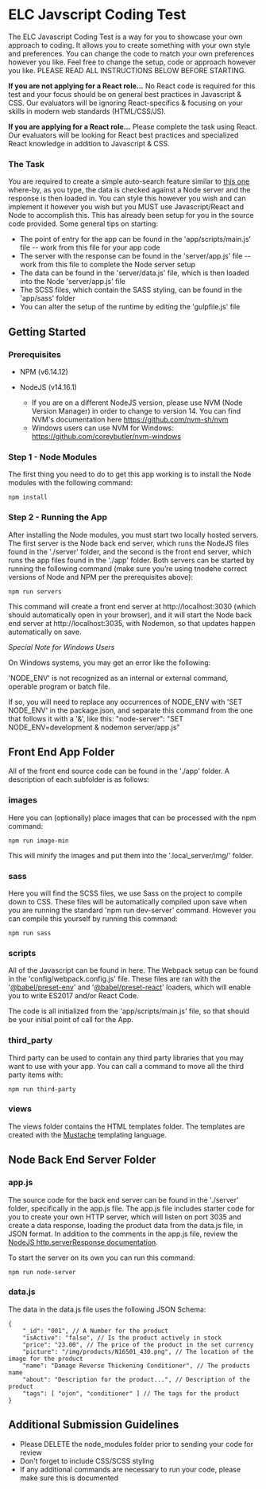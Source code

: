 # ELC Javscript Coding Test

The ELC Javascript Coding Test is a way for you to showcase your own approach to coding. It allows you to create something with your own style and preferences. You can change the code to match your own preferences however you like. Feel free to change the setup, code or approach however you like. PLEASE READ ALL INSTRUCTIONS BELOW BEFORE STARTING.

**If you are not applying for a React role...**
No React code is required for this test and your focus should be on general best practices in Javascript & CSS. Our evaluators will be ignoring React-specifics & focusing on your skills in modern web standards (HTML/CSS/JS).

**If you are applying for a React role...**
Please complete the task using React. Our evaluators will be looking for React best practices and specialized React knowledge in addition to Javascript & CSS.

### The Task

You are required to create a simple auto-search feature similar to [this one](https://www.maccosmetics.com/) where-by, as you type, the data is checked against a Node server and the response is then loaded in. You can style this however you wish and can implement it however you wish but you MUST use Javascript/React and Node to accomplish this. This has already been setup for you in the source code provided. Some general tips on starting:

-   The point of entry for the app can be found in the 'app/scripts/main.js' file -- work from this file for your app code
-   The server with the response can be found in the 'server/app.js' file -- work from this file to complete the Node server setup
-   The data can be found in the 'server/data.js' file, which is then loaded into the Node 'server/app.js' file
-   The SCSS files, which contain the SASS styling, can be found in the 'app/sass' folder
-   You can alter the setup of the runtime by editing the 'gulpfile.js' file

## Getting Started

### Prerequisites

-   NPM (v6.14.12)

-   NodeJS (v14.16.1)
    -   If you are on a different NodeJS version, please use NVM (Node Version Manager) in order to change to version 14. You can find NVM's documentation here https://github.com/nvm-sh/nvm
    -   Windows users can use NVM for Windows: https://github.com/coreybutler/nvm-windows

### Step 1 - Node Modules

The first thing you need to do to get this app working is to install the Node modules with the following command:

    npm install

### Step 2 - Running the App

After installing the Node modules, you must start two locally hosted servers. The first server is the Node back end server, which runs the NodeJS files found in the './server' folder, and the second is the front end server, which runs the app files found in the './app' folder. Both servers can be started by running the following command (make sure you’re using tnodehe correct versions of Node and NPM per the prerequisites above):

    npm run servers

This command will create a front end server at http://localhost:3030 (which should automatically open in your browser), and it will start the Node back end server at http://localhost:3035, with Nodemon, so that updates happen automatically on save.

_Special Note for Windows Users_

On Windows systems, you may get an error like the following:

'NODE_ENV' is not recognized as an internal or external command, operable program or batch file.

If so, you will need to replace any occurrences of NODE_ENV with 'SET NODE_ENV' in the package.json, and separate this command from the one that follows it with a '&', like this:
"node-server": "SET NODE_ENV=development & nodemon server/app.js"

## Front End App Folder

All of the front end source code can be found in the './app' folder. A description of each subfolder is as follows:

### images

Here you can (optionally) place images that can be processed with the npm command:

    npm run image-min

This will minify the images and put them into the '.local_server/img/' folder.

### sass

Here you will find the SCSS files, we use Sass on the project to compile down to CSS. These files will be automatically compiled upon save when you are running the standard 'npm run dev-server' command. However you can compile this yourself by running this command:

    npm run sass

### scripts

All of the Javascript can be found in here. The Webpack setup can be found in the 'config/webpack.config.js' file. These files are ran with the '[@babel/preset-env](https://github.com/babel/babel/tree/master/packages/babel-preset-env)' and '[@babel/preset-react](https://www.npmjs.com/package/@babel/preset-react)' loaders, which will enable you to write ES2017 and/or React Code.

The code is all initialized from the 'app/scripts/main.js' file, so that should be your initial point of call for the App.

### third_party

Third party can be used to contain any third party libraries that you may want to use with your app. You can call a command to move all the third party items with:

    npm run third-party

### views

The views folder contains the HTML templates folder. The templates are created with the [Mustache](https://mustache.github.io/) templating language.

## Node Back End Server Folder

### app.js

The source code for the back end server can be found in the './server' folder, specifically in the app.js file. The app.js file includes starter code for you to create your own HTTP server, which will listen on port 3035 and create a data response, loading the product data from the data.js file, in JSON format. In addition to the comments in the app.js file, review the [NodeJS http.serverResponse documentation](https://nodejs.org/api/http.html#http_class_http_serverresponse).

To start the server on its own you can run this command:

    npm run node-server

### data.js

The data in the data.js file uses the following JSON Schema:

    {
        "_id": "001", // A Number for the product
        "isActive": "false", // Is the product actively in stock
        "price": "23.00", // The price of the product in the set currency
        "picture": "/img/products/N16501_430.png", // The location of the image for the product
        "name": "Damage Reverse Thickening Conditioner", // The products name
        "about": "Description for the product...", // Description of the product
        "tags": [ "ojon", "conditioner" ] // The tags for the product
    }

## Additional Submission Guidelines

-   Please DELETE the node_modules folder prior to sending your code for review
-   Don't forget to include CSS/SCSS styling
-   If any additional commands are necessary to run your code, please make sure this is documented
